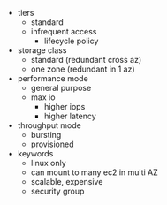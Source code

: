 - tiers
    - standard
    - infrequent access
        - lifecycle policy
- storage class
    - standard (redundant cross az)
    - one zone (redundant in 1 az)
- performance mode
    - general purpose
    - max io
        - higher iops
        - higher latency
- throughput mode
    - bursting
    - provisioned
- keywords
    - linux only
    - can mount to many ec2 in multi AZ
    - scalable, expensive
    - security group